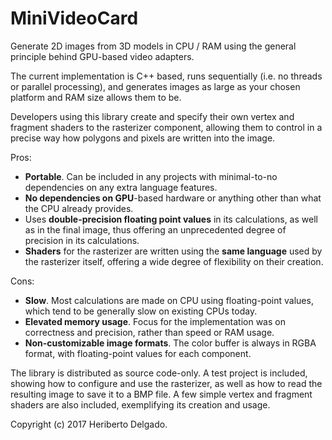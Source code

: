 # MiniVideoCard

Generate 2D images from 3D models in CPU / RAM using the general principle behind GPU-based video adapters. 

The current implementation is C++ based, runs sequentially (i.e. no threads or parallel processing), and generates images as large as your chosen platform and RAM size allows them to be.

Developers using this library create and specify their own vertex and fragment shaders to the rasterizer component, allowing them to control in a precise way how polygons and pixels are written into the image.

Pros:
* **Portable**. Can be included in any projects with minimal-to-no dependencies on any extra language features.
* **No dependencies on GPU**-based hardware or anything other than what the CPU already provides.
* Uses **double-precision floating point values** in its calculations, as well as in the final image, thus offering an unprecedented degree of precision in its calculations.
* **Shaders** for the rasterizer are written using the **same language** used by the rasterizer itself, offering a wide degree of flexibility on their creation.

Cons:
* **Slow**. Most calculations are made on CPU using floating-point values, which tend to be generally slow on existing CPUs today.
* **Elevated memory usage**. Focus for the implementation was on correctness and precision, rather than speed or RAM usage.
* **Non-customizable image formats**. The color buffer is always in RGBA format, with floating-point values for each component.

The library is distributed as source code-only. A test project is included, showing how to configure and use the rasterizer, as well as how to read the resulting image to save it to a BMP file. A few simple vertex and fragment shaders are also included, exemplifying its creation and usage.

Copyright (c) 2017 Heriberto Delgado.
